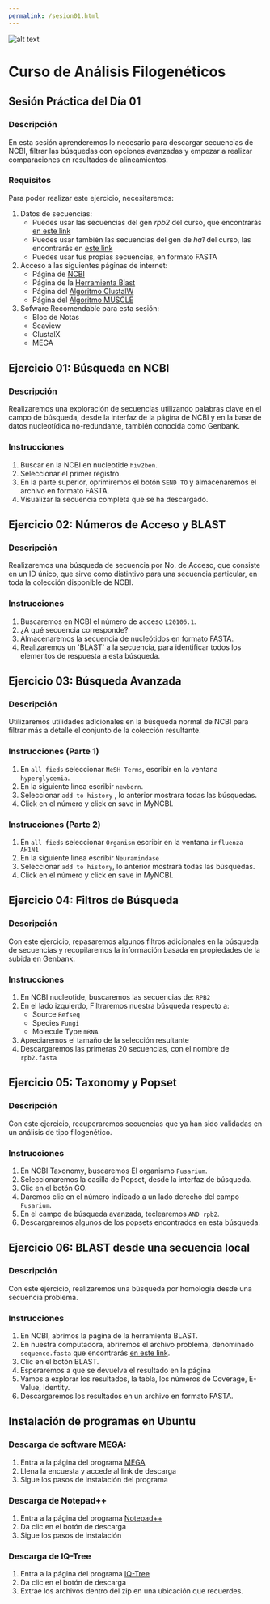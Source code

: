 ```yaml
---
permalink: /sesion01.html
---
```

![alt text](https://solariabiodata.com.mx/wp-content/uploads/2021/07/logo_red.png "Soluciones de Siguiente Generación")
# Curso de Análisis Filogenéticos

## Sesión Práctica del Día 01

### Descripción
En esta sesión aprenderemos lo necesario para descargar secuencias de NCBI, filtrar las búsquedas con opciones avanzadas y empezar a realizar comparaciones en resultados de alineamientos.

### Requisitos

Para poder realizar este ejercicio, necesitaremos:

1. Datos de secuencias:
    - Puedes usar las secuencias del gen _rpb2_ del curso, que encontrarás [en este link](data/rpb2.fasta)
    - Puedes usar también las secuencias del gen de _ha1_ del curso, las encontrarás en [este link](data/ha1.fasta)
    - Puedes usar tus propias secuencias, en formato FASTA
2. Acceso a las siguientes páginas de internet:
    - Página de [NCBI](https://www.ncbi.nlm.nih.gov/)
    - Página de la [Herramienta Blast](https://blast.ncbi.nlm.nih.gov/Blast.cgi)
    - Página del [Algoritmo ClustalW](https://www.ebi.ac.uk/Tools/msa/clustalo/)
    - Página del [Algoritmo MUSCLE](https://www.ebi.ac.uk/Tools/msa/muscle/)
3. Sofware Recomendable para esta sesión:
    - Bloc de Notas
    - Seaview
    - ClustalX
    - MEGA

## Ejercicio 01: Búsqueda en NCBI
### Descripción
Realizaremos una exploración de secuencias utilizando palabras clave en el campo de búsqueda, desde la interfaz de la página de NCBI y en la base de datos nucleotídica no-redundante, también conocida como Genbank.

### Instrucciones
1. Buscar en la NCBI en nucleotide `hiv2ben`.
2. Seleccionar el primer registro.
3. En la parte superior, oprimiremos el botón `SEND TO` y almacenaremos el archivo en formato FASTA.
4. Visualizar la secuencia completa que se ha descargado.


## Ejercicio 02: Números de Acceso y BLAST
### Descripción
Realizaremos una búsqueda de secuencia por No. de Acceso, que consiste en un ID único, que sirve como distintivo para una secuencia particular, en toda la colección disponible de NCBI.

### Instrucciones
1. Buscaremos en NCBI el número de acceso `L20106.1`.
2. ¿A qué secuencia corresponde?
3. Almacenaremos la secuencia de nucleótidos en formato FASTA.
4. Realizaremos un 'BLAST' a la secuencia, para identificar todos los elementos de respuesta a esta búsqueda.


## Ejercicio 03: Búsqueda Avanzada
### Descripción
Utilizaremos utilidades adicionales en la búsqueda normal de NCBI para filtrar más a detalle el conjunto de la colección resultante.

### Instrucciones (Parte 1)
1. En `all fieds` seleccionar `MeSH Terms`, escribir en la ventana `hyperglycemia`.
2. En la siguiente línea escribir `newborn`.
3. Seleccionar `add to history` , lo anterior mostrara todas las búsquedas.
4. Click en el número y click en save in MyNCBI.

### Instrucciones (Parte 2)
1. En `all fieds` seleccionar `Organism`  escribir en la ventana `influenza AH1N1 `
2. En la siguiente línea escribir  `Neuramindase`
3. Seleccionar `add to history`, lo anterior mostrará todas las búsquedas.
4. Click en el número y click en save in MyNCBI.

## Ejercicio 04: Filtros de Búsqueda
### Descripción
Con este ejercicio, repasaremos algunos filtros adicionales en la búsqueda de secuencias y recopilaremos la información basada en propiedades de la subida en Genbank.
### Instrucciones
1. En NCBI nucleotide, buscaremos las secuencias de: `RPB2`
2. En el lado izquierdo, Filtraremos nuestra búsqueda respecto a:
    - Source `Refseq`
    - Species `Fungi`
    - Molecule Type `mRNA`
3. Apreciaremos el tamaño de la selección resultante
4. Descargaremos las primeras 20 secuencias, con el nombre de `rpb2.fasta`

## Ejercicio 05: Taxonomy y Popset
### Descripción
Con este ejercicio, recuperaremos secuencias que ya han sido validadas en un análisis de tipo filogenético.
### Instrucciones
1. En NCBI Taxonomy, buscaremos El organismo `Fusarium`.
2. Seleccionaremos la casilla de Popset, desde la interfaz de búsqueda.
3. Clic en el botón GO.
4. Daremos clic en el número indicado a un lado derecho del campo `Fusarium`.
5. En el campo de búsqueda avanzada, teclearemos `AND rpb2`.
6. Descargaremos algunos de los popsets encontrados en esta búsqueda.

<!-- 
>NZ_CP088237.1:2186540-2188060 Ralstonia solanacearum strain UW251 chromosome
--->


## Ejercicio 06: BLAST desde una secuencia local
### Descripción
Con este ejercicio, realizaremos una búsqueda por homología desde una secuencia problema.
### Instrucciones
1. En NCBI, abrimos la página de la herramienta BLAST.
2. En nuestra computadora, abriremos el archivo problema, denominado `sequence.fasta`  que encontrarás [en este link](data/sequence.fasta).
3. Clic en el botón BLAST.
4. Esperaremos a que se devuelva el resultado en la página
5. Vamos a explorar los resultados, la tabla, los números de Coverage, E-Value, Identity.
6. Descargaremos los resultados en un archivo en formato FASTA.


## Instalación de programas en Ubuntu

<!---
### Lineas de comando para FigTree:

Descargar el archivo de programa

	wget https://github.com/rambaut/figtree/releases/download/v1.4.4/FigTree_v1.4.4.tgz

Desempaquetar

	tar -xzvf FigTree_v1.4.4.tgz

Instalar java:	

	sudo apt install openjdk-11-jre-headless

Ejecutar FigTree:

	java -jar figtree.jar 
--->

### Descarga de software MEGA:

1. Entra a la página del programa [MEGA](https://www.megasoftware.net/)
2. Llena la encuesta y accede al link de descarga
3. Sigue los pasos de instalación del programa

### Descarga de Notepad++

1. Entra a la página del programa [Notepad++](https://notepad-plus-plus.org)
2. Da clic en el botón de descarga
3. Sigue los pasos de instalación

### Descarga de IQ-Tree

1. Entra a la página del programa [IQ-Tree](https://www.iqtree.org)
2. Da clic en el botón de descarga
3. Extrae los archivos dentro del zip en una ubicación que recuerdes.